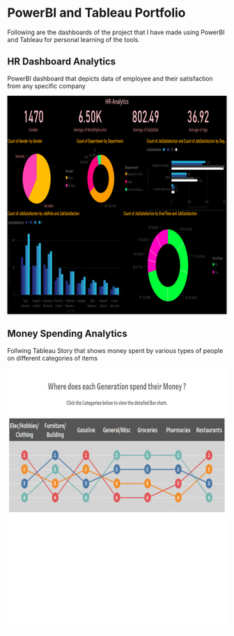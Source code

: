 # PowerBI and Tableau Portfolio
Following are the dashboards of the project that I have made using PowerBI and Tableau for personal learning of the tools.

## HR Dashboard Analytics
PowerBI dashboard that depicts data of employee and their satisfaction from any specific company
<p align="center">
<img src="/images/HR_analytics.gif" width="850" height="500"/>
</p>


## Money Spending Analytics
Follwing Tableau Story that shows money spent by various types of people on different categories of items

<p align="center">
<img src="/images/money_spending.gif" width="700" height="600"/>
</p>
